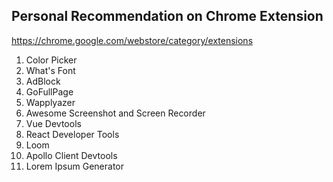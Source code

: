 ## Personal Recommendation on Chrome Extension

https://chrome.google.com/webstore/category/extensions

1. Color Picker
2. What's Font
3. AdBlock
4. GoFullPage
5. Wapplyazer
6. Awesome Screenshot and Screen Recorder
7. Vue Devtools
8. React Developer Tools
9. Loom
10. Apollo Client Devtools
11. Lorem Ipsum Generator
